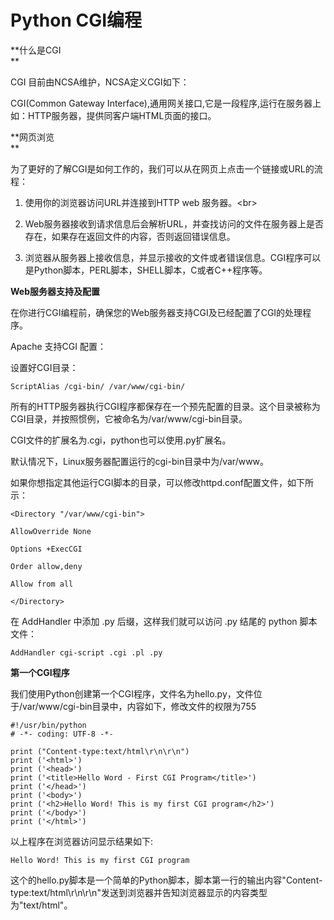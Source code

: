 # Python CGI编程

**什么是CGI                
**

CGI 目前由NCSA维护，NCSA定义CGI如下：

CGI\(Common Gateway Interface\),通用网关接口,它是一段程序,运行在服务器上如：HTTP服务器，提供同客户端HTML页面的接口。

**网页浏览                
**

为了更好的了解CGI是如何工作的，我们可以从在网页上点击一个链接或URL的流程：

1. 使用你的浏览器访问URL并连接到HTTP web 服务器。&lt;br&gt;

2. Web服务器接收到请求信息后会解析URL，并查找访问的文件在服务器上是否存在，如果存在返回文件的内容，否则返回错误信息。

3. 浏览器从服务器上接收信息，并显示接收的文件或者错误信息。CGI程序可以是Python脚本，PERL脚本，SHELL脚本，C或者C++程序等。

**Web服务器支持及配置**

在你进行CGI编程前，确保您的Web服务器支持CGI及已经配置了CGI的处理程序。

Apache 支持CGI 配置：

设置好CGI目录：

```
ScriptAlias /cgi-bin/ /var/www/cgi-bin/
```

所有的HTTP服务器执行CGI程序都保存在一个预先配置的目录。这个目录被称为CGI目录，并按照惯例，它被命名为/var/www/cgi-bin目录。

CGI文件的扩展名为.cgi，python也可以使用.py扩展名。

默认情况下，Linux服务器配置运行的cgi-bin目录中为/var/www。

如果你想指定其他运行CGI脚本的目录，可以修改httpd.conf配置文件，如下所示：

```
<Directory "/var/www/cgi-bin">

AllowOverride None

Options +ExecCGI

Order allow,deny

Allow from all

</Directory>
```

在 AddHandler 中添加 .py 后缀，这样我们就可以访问 .py 结尾的 python 脚本文件：

`AddHandler cgi-script .cgi .pl .py`

**第一个CGI程序**

我们使用Python创建第一个CGI程序，文件名为hello.py，文件位于/var/www/cgi-bin目录中，内容如下，修改文件的权限为755

```
#!/usr/bin/python
# -*- coding: UTF-8 -*-

print ("Content-type:text/html\r\n\r\n")
print ('<html>')
print ('<head>')
print ('<title>Hello Word - First CGI Program</title>')
print ('</head>')
print ('<body>')
print ('<h2>Hello Word! This is my first CGI program</h2>')
print ('</body>')
print ('</html>')
```

以上程序在浏览器访问显示结果如下:

```
Hello Word! This is my first CGI program
```

这个的hello.py脚本是一个简单的Python脚本，脚本第一行的输出内容"Content-type:text/html\r\n\r\n"发送到浏览器并告知浏览器显示的内容类型为"text/html"。





